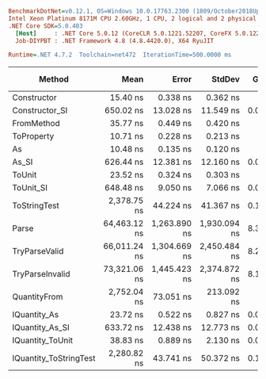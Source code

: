 ``` ini

BenchmarkDotNet=v0.12.1, OS=Windows 10.0.17763.2300 (1809/October2018Update/Redstone5)
Intel Xeon Platinum 8171M CPU 2.60GHz, 1 CPU, 2 logical and 2 physical cores
.NET Core SDK=5.0.403
  [Host]     : .NET Core 5.0.12 (CoreCLR 5.0.1221.52207, CoreFX 5.0.1221.52207), X64 RyuJIT
  Job-DIYPBT : .NET Framework 4.8 (4.8.4420.0), X64 RyuJIT

Runtime=.NET 4.7.2  Toolchain=net472  IterationTime=500.0000 ms  

```
|                 Method |         Mean |        Error |       StdDev |  Gen 0 |  Gen 1 | Gen 2 | Allocated |
|----------------------- |-------------:|-------------:|-------------:|-------:|-------:|------:|----------:|
|            Constructor |     15.40 ns |     0.338 ns |     0.362 ns |      - |      - |     - |         - |
|         Constructor_SI |    650.02 ns |    13.028 ns |    11.549 ns | 0.0285 |      - |     - |     201 B |
|             FromMethod |     35.77 ns |     0.449 ns |     0.420 ns |      - |      - |     - |         - |
|             ToProperty |     10.71 ns |     0.228 ns |     0.213 ns |      - |      - |     - |         - |
|                     As |     10.48 ns |     0.135 ns |     0.120 ns |      - |      - |     - |         - |
|                  As_SI |    626.44 ns |    12.381 ns |    12.160 ns | 0.0283 |      - |     - |     201 B |
|                 ToUnit |     23.52 ns |     0.324 ns |     0.303 ns |      - |      - |     - |         - |
|              ToUnit_SI |    648.48 ns |     9.050 ns |     7.066 ns | 0.0289 |      - |     - |     201 B |
|           ToStringTest |  2,378.75 ns |    44.224 ns |    41.367 ns | 0.1833 |      - |     - |    1220 B |
|                  Parse | 64,463.12 ns | 1,263.890 ns | 1,930.094 ns | 8.3386 | 0.2527 |     - |   54377 B |
|          TryParseValid | 66,011.24 ns | 1,304.669 ns | 2,450.484 ns | 8.2927 | 0.2633 |     - |   54352 B |
|        TryParseInvalid | 73,321.06 ns | 1,445.423 ns | 2,374.872 ns | 8.1487 | 0.2859 |     - |   53895 B |
|           QuantityFrom |  2,752.04 ns |    73.051 ns |   213.092 ns |      - |      - |     - |    8192 B |
|           IQuantity_As |     23.72 ns |     0.522 ns |     0.827 ns | 0.0037 |      - |     - |      24 B |
|        IQuantity_As_SI |    633.72 ns |    12.438 ns |    12.773 ns | 0.0291 |      - |     - |     201 B |
|       IQuantity_ToUnit |     38.83 ns |     0.889 ns |     2.130 ns | 0.0087 |      - |     - |      56 B |
| IQuantity_ToStringTest |  2,280.82 ns |    43.741 ns |    50.372 ns | 0.1841 |      - |     - |    1220 B |
